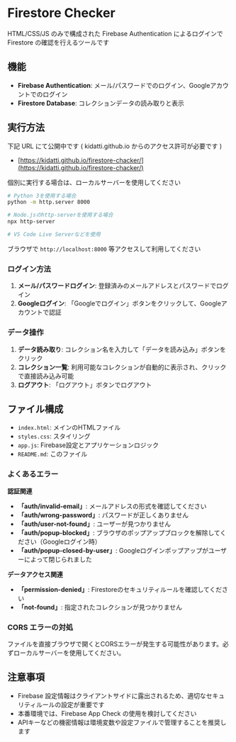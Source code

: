 # Firestore Checker

HTML/CSS/JS のみで構成された Firebase Authentication によるログインで Firestore の確認を行えるツールです

## 機能

- **Firebase Authentication**: メール/パスワードでのログイン、Googleアカウントでのログイン
- **Firestore Database**: コレクションデータの読み取りと表示

## 実行方法

下記 URL にて公開中です ( kidatti.github.io からのアクセス許可が必要です )
- [https://kidatti.github.io/firestore-chacker/](https://kidatti.github.io/firestore-chacker/)

個別に実行する場合は、ローカルサーバーを使用してください

```bash
# Python 3を使用する場合
python -m http.server 8000

# Node.jsのhttp-serverを使用する場合
npx http-server

# VS Code Live Serverなどを使用
```

ブラウザで `http://localhost:8000` 等アクセスして利用してください

### ログイン方法
1. **メール/パスワードログイン**: 登録済みのメールアドレスとパスワードでログイン
2. **Googleログイン**: 「Googleでログイン」ボタンをクリックして、Googleアカウントで認証

### データ操作
1. **データ読み取り**: コレクション名を入力して「データを読み込み」ボタンをクリック
2. **コレクション一覧**: 利用可能なコレクションが自動的に表示され、クリックで直接読み込み可能
3. **ログアウト**: 「ログアウト」ボタンでログアウト

## ファイル構成

- `index.html`: メインのHTMLファイル
- `styles.css`: スタイリング
- `app.js`: Firebase設定とアプリケーションロジック
- `README.md`: このファイル

### よくあるエラー

**認証関連**
- **「auth/invalid-email」**: メールアドレスの形式を確認してください
- **「auth/wrong-password」**: パスワードが正しくありません
- **「auth/user-not-found」**: ユーザーが見つかりません
- **「auth/popup-blocked」**: ブラウザのポップアップブロックを解除してください（Googleログイン時）
- **「auth/popup-closed-by-user」**: Googleログインポップアップがユーザーによって閉じられました

**データアクセス関連**
- **「permission-denied」**: Firestoreのセキュリティルールを確認してください
- **「not-found」**: 指定されたコレクションが見つかりません

### CORS エラーの対処

ファイルを直接ブラウザで開くとCORSエラーが発生する可能性があります。必ずローカルサーバーを使用してください。

## 注意事項

- Firebase 設定情報はクライアントサイドに露出されるため、適切なセキュリティルールの設定が重要です
- 本番環境では、Firebase App Check の使用を検討してください
- APIキーなどの機密情報は環境変数や設定ファイルで管理することを推奨します
